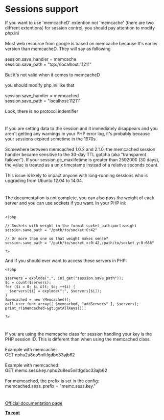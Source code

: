 # Sessions support



If you want to use &apos;memcacheD&apos; extention not &apos;memcache&apos; (there are two diffrent extentions) for session control,  you should pay attention to modify php.ini<br><br>Most web resource from google is based on memcache because It&apos;s earlier version than memcacheD. They will say as following<br><br>session.save_handler = memcache<br>session.save_path = "tcp://localhost:11211"<br><br>But it&apos;s not valid when it comes to memcacheD<br><br>you should modify php.ini like that<br><br>session.save_handler = memcached<br>session.save_path = "localhost:11211"<br><br>Look, there is no protocol indentifier  

#

If you are setting data to the session and it immediately disappears and you aren&apos;t getting any warnings in your PHP error log, it&apos;s probably because your sessions expired sometime in the 1970s.<br><br>Somewhere between memcached 1.0.2 and 2.1.0, the memcached session handler became sensitive to the 30-day TTL gotcha (aka "transparent failover").  If your session.gc_maxlifetime is greater than 2592000 (30 days), the value is treated as a unix timestamp instead of a relative seconds count.<br><br>This issue is likely to impact anyone with long-running sessions who is upgrading from Ubuntu 12.04 to 14.04.  

#

The documentation is not complete, you can also pass the weight of each server and you can use sockets if you want. In your PHP ini:<br><br>

```
<?php

// Sockets with weight in the format socket_path:port:weight
session.save_path = "/path/to/socket:0:42"

// Or more than one so that weight makes sense?
session.save_path = "/path/to/socket_x:0:42,/path/to/socket_y:0:666"

?>
```


And if you should ever want to access these servers in PHP:



```
<?php

$servers = explode(",", ini_get("session.save_path"));
$c = count($servers);
for ($i = 0; $i &lt; $c; ++$i) {
  $servers[$i] = explode(":", $servers[$i]);
}
$memcached = new \Memcached();
call_user_func_array([ $memcached, "addServers" ], $servers);
print_r($memcached-&gt;getAllKeys());

?>
```
  

#

If you are using the memcache class for session handling your key is the PHP session ID.  This is different than when using the  memcached class.<br><br>Example with memcache:<br>GET nphu2u8eo5niltfgdbc33ajb62<br><br>Example with memcached:<br>GET memc.sess.key.nphu2u8eo5niltfgdbc33ajb62<br><br>For memcached, the prefix is set in the config:<br>memcached.sess_prefix = "memc.sess.key."  

#

[Official documentation page](https://www.php.net/manual/en/memcached.sessions.php)

**[To root](/README.md)**
